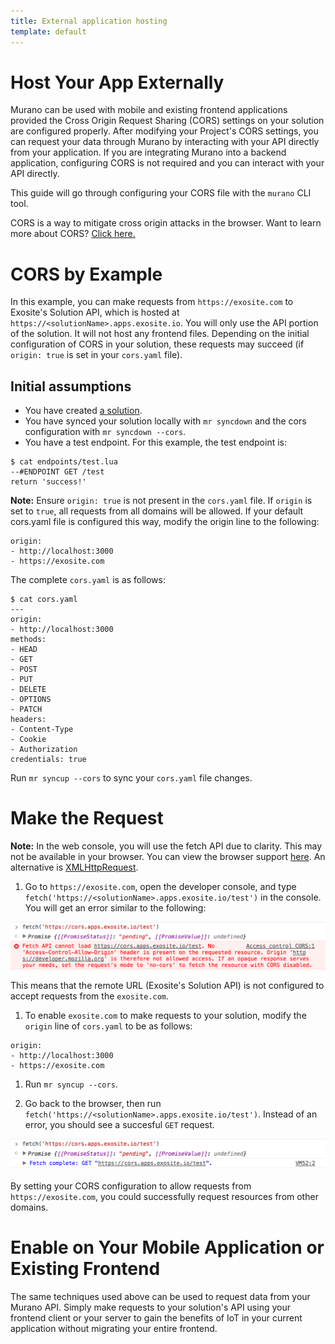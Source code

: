 ```yaml
---
title: External application hosting
template: default
---
```


# Host Your App Externally

Murano can be used with mobile and existing frontend applications provided the Cross Origin Request Sharing (CORS) settings on your solution are configured properly. After modifying your Project's CORS settings, you can request your data through Murano by interacting with your API directly from your application. If you are integrating Murano into a backend application, configuring CORS is not required and you can interact with your API directly.

This guide will go through configuring your CORS file with the `murano` CLI tool.

CORS is a way to mitigate cross origin attacks in the browser. Want to learn more about CORS? [Click here.](https://developer.mozilla.org/en-US/docs/Web/HTTP/Access_control_CORS)

# CORS by Example

In this example, you can make requests from `https://exosite.com` to Exosite's Solution API, which is hosted at `https://<solutionName>.apps.exosite.io`. You will only use the API portion of the solution. It will not host any frontend files. Depending on the initial configuration of CORS in your solution, these requests may succeed (if `origin: true` is set in your `cors.yaml` file).

## Initial assumptions
- You have created [a solution](http://docs.exosite.com/guides/create-solution/).
- You have synced your solution locally with `mr syncdown` and the cors configuration with `mr syncdown --cors`.
- You have a test endpoint. For this example, the test endpoint is:
~~~
$ cat endpoints/test.lua
--#ENDPOINT GET /test
return 'success!'
~~~

**Note:** Ensure `origin: true` is not present in the `cors.yaml` file. If `origin` is set to `true`, all requests from all domains will be allowed. If your default cors.yaml file is configured this way, modify the origin line to the following:
~~~
origin:
- http://localhost:3000
- https://exosite.com
~~~

The complete `cors.yaml` is as follows:
~~~
$ cat cors.yaml
---
origin:
- http://localhost:3000
methods:
- HEAD
- GET
- POST
- PUT
- DELETE
- OPTIONS
- PATCH
headers:
- Content-Type
- Cookie
- Authorization
credentials: true
~~~

Run `mr syncup --cors` to sync your `cors.yaml` file changes.

# Make the Request

**Note:** In the web console, you will use the fetch API due to clarity. This may not be available in your browser. You can view the browser support [here](http://caniuse.com/#feat=fetch). An alternative is [XMLHttpRequest](https://developer.mozilla.org/en-US/docs/Web/API/XMLHttpRequest/XMLHttpRequest).

1. Go to `https://exosite.com`, open the developer console, and type `fetch('https://<solutionName>.apps.exosite.io/test')` in the console. You will get an error similar to the following:

  ![cors request](cors-failure.png)

  This means that the remote URL (Exosite's Solution API) is not configured to accept requests from the `exosite.com`.

1. To enable `exosite.com` to make requests to your solution, modify the `origin` line of `cors.yaml` to be as follows:

  ~~~
  origin:
  - http://localhost:3000
  - https://exosite.com
  ~~~

1. Run `mr syncup --cors`.

1. Go back to the browser, then run `fetch('https://<solutionName>.apps.exosite.io/test')`. Instead of an error, you should see a succesful `GET` request.

![cors request](cors-success.png)

By setting your CORS configuration to allow requests from `https://exosite.com`, you could successfully request resources from other domains.

# Enable on Your Mobile Application or Existing Frontend

The same techniques used above can be used to request data from your Murano API. Simply make requests to your solution's API using your frontend client or your server to gain the benefits of IoT in your current application without migrating your entire frontend.
